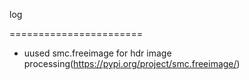 log

=======================

- uused smc.freeimage for hdr image processing(https://pypi.org/project/smc.freeimage/)